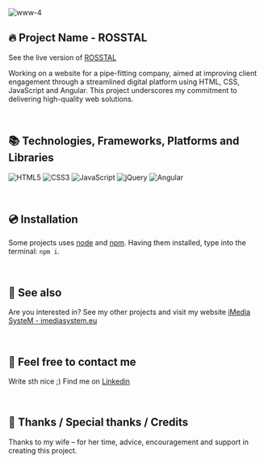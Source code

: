 ![www-4](https://github.com/user-attachments/assets/256e709e-dca3-4d82-b769-c95f1a873a81)

## 🔥 Project Name - ROSSTAL

See the live version of [ROSSTAL](https://imediasystem.github.io/Rosstal/)

Working on a website for a pipe-fitting company, aimed at improving client engagement through a streamlined digital platform using HTML, CSS, JavaScript and Angular. This project underscores my commitment to delivering high-quality web solutions.

&nbsp;

## 📚 Technologies, Frameworks, Platforms and Libraries
![HTML5](https://img.shields.io/badge/html5-%23E34F26.svg?style=for-the-badge&logo=html5&logoColor=white)
![CSS3](https://img.shields.io/badge/css3-%231572B6.svg?style=for-the-badge&logo=css3&logoColor=white)
![JavaScript](https://img.shields.io/badge/javascript-%23323330.svg?style=for-the-badge&logo=javascript&logoColor=%23F7DF1E)
![jQuery](https://img.shields.io/badge/jquery-brown.svg?style=for-the-badge&logo=jquery&logoColor=%23F7DF1E)
![Angular](https://img.shields.io/badge/angular-%23E23237.svg?style=for-the-badge&logo=angular&logoColor=white)

&nbsp;

## 💿 Installation

Some projects uses [node](https://nodejs.org/en/) and [npm](https://www.npmjs.com/). Having them installed, type into the terminal: `npm i`.

&nbsp;

## 🔗 See also

Are you interested in? See my other projects and visit my website [iMedia SysteM - imediasystem.eu](https://imediasystem.eu/)

&nbsp;

## 📝 Feel free to contact me
Write sth nice ;) Find me on [Linkedin](https://www.linkedin.com/in/krzysztof-graca-47698997/)

&nbsp;

## 👏 Thanks / Special thanks / Credits
Thanks to my wife – for her time, advice, encouragement and support in creating this project.
